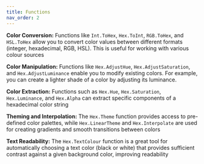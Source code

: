 ```yaml
---
title: Functions
nav_order: 2
---
```


**Color Conversion:** Functions like `Int.ToHex`, `Hex.ToInt`, `RGB.ToHex`, and `HSL.ToHex` allow you to convert color values between different formats (integer, hexadecimal, RGB, HSL). This is useful for working with various colour sources

**Color Manipulation:** Functions like `Hex.AdjustHue`, `Hex.AdjustSaturation`, and `Hex.AdjustLuminance` enable you to modify existing colors. For example, you can create a lighter shade of a color by adjusting its luminance.

**Color Extraction:** Functions such as `Hex.Hue`, `Hex.Saturation`, `Hex.Luminance`, and `Hex.Alpha` can extract specific components of a hexadecimal color string

**Theming and Interpolation:** The `Hex.Theme` function provides access to pre-defined color palettes, while `Hex.LinearTheme` and `Hex.Interpolate` are used for creating gradients and smooth transitions between colors

**Text Readability:** The `Hex.TextColour` function is a great tool for automatically choosing a text color (black or white) that provides sufficient contrast against a given background color, improving readability